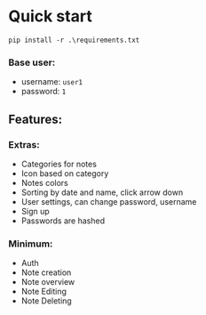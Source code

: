 # Quick start

`pip install -r .\requirements.txt`

### Base user:

- username: `user1`
- password: `1`

## Features:

### Extras:

- Categories for notes
- Icon based on category
- Notes colors
- Sorting by date and name, click arrow down
- User settings, can change password, username
- Sign up
- Passwords are hashed

### Minimum:

- Auth
- Note creation
- Note overview
- Note Editing
- Note Deleting
